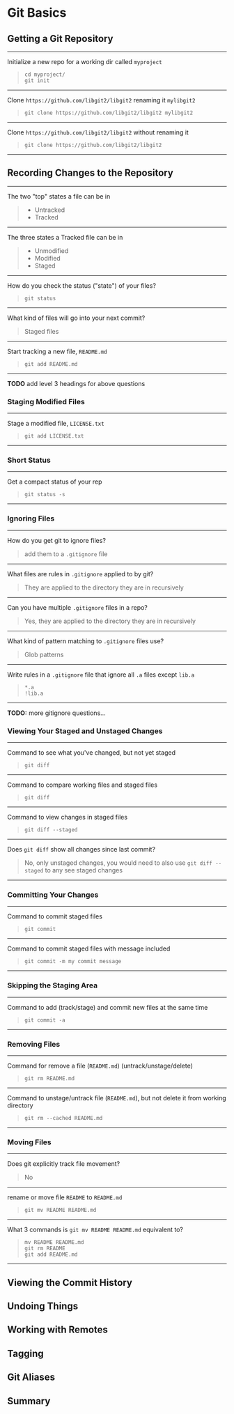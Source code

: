 # Git Basics

## Getting a Git Repository

---

Initialize a new repo for a working dir called `myproject`

>     cd myproject/ 
>     git init

---

Clone `https://github.com/libgit2/libgit2` renaming it `mylibgit2`

>     git clone https://github.com/libgit2/libgit2 mylibgit2

---

Clone `https://github.com/libgit2/libgit2` without renaming it

>     git clone https://github.com/libgit2/libgit2

---

## Recording Changes to the Repository

---

The two "top" states a file can be in

> - Untracked
> - Tracked

---

The three states a Tracked file can be in

> - Unmodified
> - Modified 
> - Staged 

---

How do you check the status ("state") of your files?

>     git status

---

What kind of files will go into your next commit?

> Staged files

---

Start tracking a new file, `README.md`

>     git add README.md

---

**TODO** add level 3 headings for above questions

### Staging Modified Files

---

Stage a modified file, `LICENSE.txt`

>     git add LICENSE.txt

---

### Short Status

---

Get a compact status of your rep

>     git status -s

---

### Ignoring Files

---

How do you get git to ignore files?

> add them to a `.gitignore` file

---

What files are rules in `.gitignore` applied to by git?

> They are applied to the directory they are in recursively 

---

Can you have multiple `.gitignore` files in a repo?

> Yes, they are applied to the directory they are in recursively 

---

What kind of pattern matching to `.gitignore` files use?

> Glob patterns

---

Write rules in a `.gitignore` file that ignore all `.a` files except
`lib.a`

>     *.a
>     !lib.a

---

**TODO:** more gitignore questions... 

### Viewing Your Staged and Unstaged Changes

---

Command to see what you've changed, but not yet staged

>     git diff

---

Command to compare working files and staged files

>     git diff

---

Command to view changes in staged files

>     git diff --staged

---

Does `git diff` show all changes since last commit?

> No, only unstaged changes, you would need to also use `git diff --staged` to 
> any see staged changes

---

### Committing Your Changes

---

Command to commit staged files

>     git commit

---

Command to commit staged files with message included

>     git commit -m my commit message

---

### Skipping the Staging Area

---

Command to add (track/stage) and commit new files at the same time

>     git commit -a

---

### Removing Files

---

Command for remove a file (`README.md`) (untrack/unstage/delete)

>     git rm README.md

---

Command to unstage/untrack file (`README.md`), but not delete it from working directory

>     git rm --cached README.md

---

### Moving Files

---

Does git explicitly track file movement?

> No

---

rename or move file `README` to `README.md`

>     git mv README README.md

---

What 3 commands is `git mv README README.md` equivalent to?

>     mv README README.md
>     git rm README
>     git add README.md

---

## Viewing the Commit History


## Undoing Things

## Working with Remotes

## Tagging

## Git Aliases

## Summary